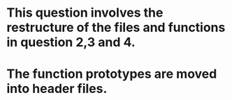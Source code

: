 # This question involves the restructure of the files and functions in question 2,3 and 4.
# The function prototypes are moved into header files.